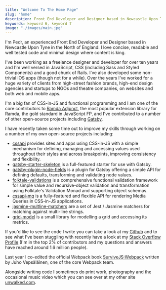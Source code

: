 ```yaml
---
title: "Welcome To The Home Page"
slug: "home"
description: Front End Developer and Designer based in Newcastle Upon Tyne in the North of England.
keywords: keyword 6, keyword 7
image: "./images/main.jpg"
---
```


I'm Pedr, an experienced Front End Developer and Designer based in Newcastle
Upon Tyne in the North of England. I love concise, readable and well tested code
and minimal design where content is king.

I've been working as a freelance designer and developer for over ten years and
I'm well versed in JavaScript, CSS (including Sass and Styled Components) and a
good chunk of Rails. I've also developed some non-trivial iOS apps (though not
for a while). Over the years I've worked for a huge variety of clients from
high-street fashion brands, high-end design agencies and startups to NGOs and
theatre companies, on websites and both web and mobile apps.

I'm a big fan of CSS-in-JS and functional programming and I am one of the core
contributors to [Ramda Adjunct](https://github.com/char0n/ramda-adjunct), the
most popular extension library for Ramda, the gold standard in JavaScript FP,
and I've contributed to a number of other open-source projects including
[Gatsby](https://www.gatsbyjs.org/).

I have recently taken some time out to improve my skills through working on a
number of my own open-source projects including:

* [cssapi](https://github.com/Undistraction/cssapi) provides sites and apps
  using CSS-in-JS with a simple mechanism for defining, managing and accessing
  values used throughout their styles and across breakpoints, improving
  consistency and flexibility.
* [gatsby-starter-skeleton](https://github.com/Undistraction/gatsby-starter-skeleton)
  is a full-featured starter for use with Gatsby.
* [gatsby-plugin-node-fields](https://github.com/Undistraction/gatsby-plugin-node-fields)
  is a plugin for Gatsby offering a simple API for defining defaults,
  transforming and validating node values.
* [folktale-validations](https://github.com/Undistraction/folktale-validations)
  is a comprehensive functional validation framework for simple value and
  recursive-object validation and transformation using Folktale's Validation
  Monad and supporting object schemas.
* [cssapi-mq](https://github.com/Undistraction/cssapi-mq) is a fully-featured
  and flexible API for rendering Media Queries in CSS-in-JS applications.
* [jasmine-multline-matchers](https://github.com/Undistraction/jasmine-multiline-matchers)
  are a set of Jest / Jasmine matchers for matching against multi-line strings.
* [grid-model](https://github.com/Undistraction/grid-model) is a small library
  for modelling a grid and accessing its metrics.

If you'd like to see the code I write you can take a look at my
[Github](https://github.com/Undistraction) and to see what I've been stuggling
with recently have a look at my
[Stack Overflow Profile](https://stackoverflow.com/users/138601/undistraction)
(I'm in the top 2% of contributors and my questions and answers have reached
around 1.6 million people).

Last year I co-edited the official Webpack book
[SurviveJS:Webpack](https://survivejs.com/webpack/foreword/) written by Juho
Vepsäläinen, one of the core Webpack team.

Alongside writing code I sometimes do print work, photography and the occasional
music video which you can see over at my other site
[unwalked.com](http://unwalked.com).
